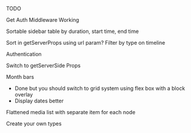 TODO

Get Auth Middleware Working

Sortable sidebar table by duration, start time, end time

Sort in getServerProps using url param?
Filter by type on timeline

Authentication

Switch to getServerSide Props

Month bars
 - Done but you should switch to grid system using flex box with a block overlay 
 - Display dates better

Flattened media list with separate item for each node

Create your own types
